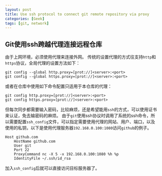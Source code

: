 ```yaml
---
layout: post
title: Use ssh protocol to connect git remote repository via proxy
categories: [Geek]
tags: [git, network]
---
```


## Git使用ssh跨越代理连接远程仓库

由于上网环境，必须使用代理来连接外网。
传统的设置代理的方式往支持`http`和`https`协议，全局代理的设置方法如下：

```
git config --global http.proxy=[prot://]<server>:<port>
git config --global https.proxy=[prot://]<server>:<port>
```

或者在仓库中使用如下命令配置只适用于本仓库的代理：

```
git config http.proxy=[prot://]<server>:<port>
git config https.proxy=[prot://]<server>:<port>
```

但每次同步都需要输入密码，比较麻烦，还是希望能用`ssh`的方式，可以使用证书来认证，免去输密码的麻烦。
由于`git`使用ssh协议时调用了系统的ssh命令，所以需要配置`ssh_config`文件，可以指定需要使用代理的网站、用户、端口，以及使用的私钥，以下是使用代理服务器`192.168.0.100:1080`访问`github`的例子。

```
Host github.com
    HostName github.com
    User git
    Port 22
    ProxyCommand nc -X 5 -x 192.168.0.100:1080 %h %p
    IdentityFile ~/.ssh/id_rsa
```

加入`ssh_config`后就可以直接访问目标服务器了。
